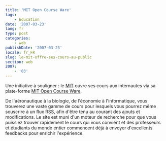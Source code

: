 ```yaml
---
title: 'MIT Open Course Ware'
tags:
    - Education
date: '2007-03-23'
lang: fr
type: post
categories:
    - web
publishDate: '2007-03-23'
locale: fr_FR
slug: le-mit-offre-ses-cours-au-public
section: web
2007:
    - '03'
---
```


Une initiative à souligner&nbsp;: le <abbr lang="en" title="Massachusetts Institute Of Technology">MIT</abbr> ouvre ses cours aux internautes via sa plate-forme [MIT Open Course Ware](http://ocw.mit.edu/index.htm).

<!--more-->

De l'aéronautique à la biologie, de l'économie à l'informatique, vous trouverez une vaste gamme de cours pour lesquels vous pourrez même souscrire à un flux RSS, afin d'être tenu au courant des ajouts et modifications. Le site est muni d'un moteur de recherche pour que vous puissiez trouver rapidement le cours qui vous convient et des professeurs et étudiants du monde entier commencent déjà à envoyer d'excellents feedbacks pour enrichir l'expérience.
